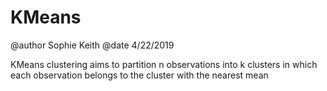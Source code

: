 # KMeans
@author Sophie Keith
@date 4/22/2019

KMeans clustering aims to partition n observations into k clusters in which each observation belongs to the cluster with the nearest mean
